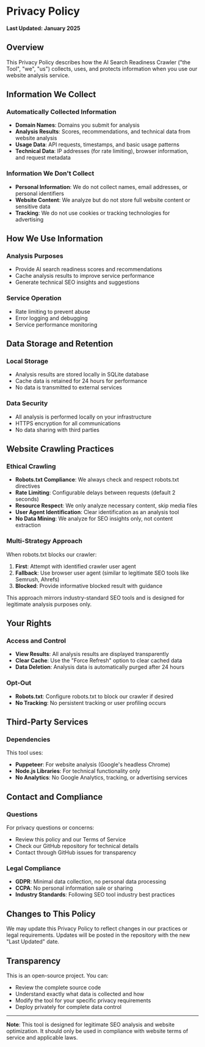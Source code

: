 # Privacy Policy

**Last Updated: January 2025**

## Overview

This Privacy Policy describes how the AI Search Readiness Crawler ("the Tool", "we", "us") collects, uses, and protects information when you use our website analysis service.

## Information We Collect

### Automatically Collected Information
- **Domain Names**: Domains you submit for analysis
- **Analysis Results**: Scores, recommendations, and technical data from website analysis
- **Usage Data**: API requests, timestamps, and basic usage patterns
- **Technical Data**: IP addresses (for rate limiting), browser information, and request metadata

### Information We Don't Collect
- **Personal Information**: We do not collect names, email addresses, or personal identifiers
- **Website Content**: We analyze but do not store full website content or sensitive data
- **Tracking**: We do not use cookies or tracking technologies for advertising

## How We Use Information

### Analysis Purposes
- Provide AI search readiness scores and recommendations
- Cache analysis results to improve service performance
- Generate technical SEO insights and suggestions

### Service Operation
- Rate limiting to prevent abuse
- Error logging and debugging
- Service performance monitoring

## Data Storage and Retention

### Local Storage
- Analysis results are stored locally in SQLite database
- Cache data is retained for 24 hours for performance
- No data is transmitted to external services

### Data Security
- All analysis is performed locally on your infrastructure
- HTTPS encryption for all communications
- No data sharing with third parties

## Website Crawling Practices

### Ethical Crawling
- **Robots.txt Compliance**: We always check and respect robots.txt directives
- **Rate Limiting**: Configurable delays between requests (default 2 seconds)
- **Resource Respect**: We only analyze necessary content, skip media files
- **User Agent Identification**: Clear identification as an analysis tool
- **No Data Mining**: We analyze for SEO insights only, not content extraction

### Multi-Strategy Approach
When robots.txt blocks our crawler:
1. **First**: Attempt with identified crawler user agent
2. **Fallback**: Use browser user agent (similar to legitimate SEO tools like Semrush, Ahrefs)
3. **Blocked**: Provide informative blocked result with guidance

This approach mirrors industry-standard SEO tools and is designed for legitimate analysis purposes only.

## Your Rights

### Access and Control
- **View Results**: All analysis results are displayed transparently
- **Clear Cache**: Use the "Force Refresh" option to clear cached data
- **Data Deletion**: Analysis data is automatically purged after 24 hours

### Opt-Out
- **Robots.txt**: Configure robots.txt to block our crawler if desired
- **No Tracking**: No persistent tracking or user profiling occurs

## Third-Party Services

### Dependencies
This tool uses:
- **Puppeteer**: For website analysis (Google's headless Chrome)
- **Node.js Libraries**: For technical functionality only
- **No Analytics**: No Google Analytics, tracking, or advertising services

## Contact and Compliance

### Questions
For privacy questions or concerns:
- Review this policy and our Terms of Service
- Check our GitHub repository for technical details
- Contact through GitHub issues for transparency

### Legal Compliance
- **GDPR**: Minimal data collection, no personal data processing
- **CCPA**: No personal information sale or sharing
- **Industry Standards**: Following SEO tool industry best practices

## Changes to This Policy

We may update this Privacy Policy to reflect changes in our practices or legal requirements. Updates will be posted in the repository with the new "Last Updated" date.

## Transparency

This is an open-source project. You can:
- Review the complete source code
- Understand exactly what data is collected and how
- Modify the tool for your specific privacy requirements
- Deploy privately for complete data control

---

**Note**: This tool is designed for legitimate SEO analysis and website optimization. It should only be used in compliance with website terms of service and applicable laws.